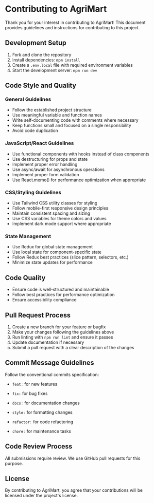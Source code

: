 # Contributing to AgriMart

Thank you for your interest in contributing to AgriMart! This document provides guidelines and instructions for contributing to this project.

## Development Setup

1. Fork and clone the repository
2. Install dependencies: `npm install`
3. Create a `.env.local` file with required environment variables
4. Start the development server: `npm run dev`

## Code Style and Quality

### General Guidelines

- Follow the established project structure
- Use meaningful variable and function names
- Write self-documenting code with comments where necessary
- Keep functions small and focused on a single responsibility
- Avoid code duplication

### JavaScript/React Guidelines

- Use functional components with hooks instead of class components
- Use destructuring for props and state
- Implement proper error handling
- Use async/await for asynchronous operations
- Implement proper form validation
- Use React.memo() for performance optimization when appropriate

### CSS/Styling Guidelines

- Use Tailwind CSS utility classes for styling
- Follow mobile-first responsive design principles
- Maintain consistent spacing and sizing
- Use CSS variables for theme colors and values
- Implement dark mode support where appropriate

### State Management

- Use Redux for global state management
- Use local state for component-specific state
- Follow Redux best practices (slice pattern, selectors, etc.)
- Minimize state updates for performance

## Code Quality

- Ensure code is well-structured and maintainable
- Follow best practices for performance optimization
- Ensure accessibility compliance

## Pull Request Process

1. Create a new branch for your feature or bugfix
2. Make your changes following the guidelines above
3. Run linting with `npm run lint` and ensure it passes
4. Update documentation if necessary
5. Submit a pull request with a clear description of the changes

## Commit Message Guidelines

Follow the conventional commits specification:

- `feat:` for new features
- `fix:` for bug fixes
- `docs:` for documentation changes
- `style:` for formatting changes
- `refactor:` for code refactoring

- `chore:` for maintenance tasks

## Code Review Process

All submissions require review. We use GitHub pull requests for this purpose.

## License

By contributing to AgriMart, you agree that your contributions will be licensed under the project's license.